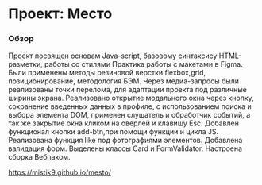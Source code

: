 # Проект: Место

### Обзор


Проект посвящен основам Java-script, базовому синтаксису HTML-разметки, работы со стилями Практика работы с макетами в Figma.
Были применены методы резиновой верстки flexbox,grid, позиционирование, методология БЭМ.
Через медиа-запросы были реализованы точки перелома, для адаптации проекта под различные ширины экрана.
Реализовано открытие модального окна через кнопку, сохранение введенных данных в профиле, с использованием поиска и выбора элемента DOM, применен слушатель и обработчик событий, а так же закрытие окна кликом на оверлей и клавишу Esc.
Добавлен функционал кнопки add-btn,при помощи функции и цикла JS.
Реализована функция like под фотографиями элементов.
Добавлена валидация форм.
Выделены классы Card и FormValidator.
Настроена сборка Вебпаком.

https://mistik9.github.io/mesto/
